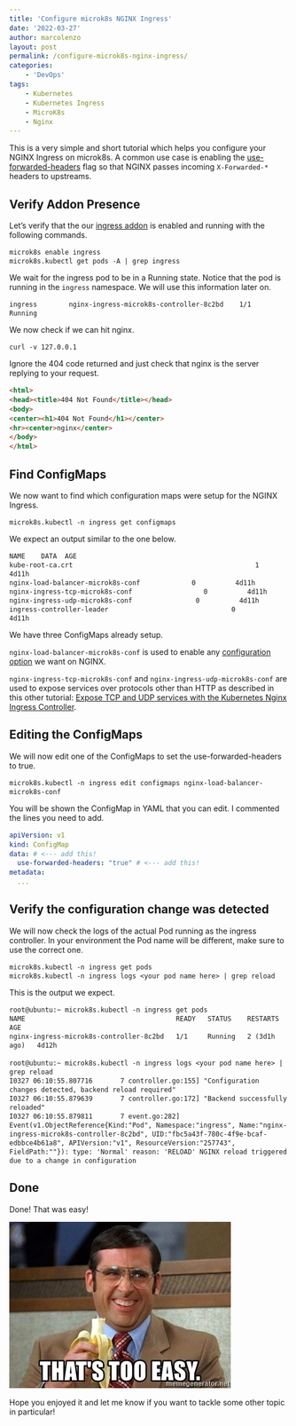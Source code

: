 ```yaml
---
title: 'Configure microk8s NGINX Ingress'
date: '2022-03-27'
author: marcolenzo
layout: post
permalink: /configure-microk8s-nginx-ingress/
categories:
    - 'DevOps'
tags:
    - Kubernetes
    - Kubernetes Ingress
    - MicroK8s
    - Nginx
---
```


This is a very simple and short tutorial which helps you configure your NGINX Ingress on microk8s. A common use case is enabling the [use-forwarded-headers](https://kubernetes.github.io/ingress-nginx/user-guide/nginx-configuration/configmap/#use-forwarded-headers) flag so that NGINX passes incoming `X-Forwarded-*` headers to upstreams.

## Verify Addon Presence

Let’s verify that the our [ingress addon](https://microk8s.io/docs/addon-ingress) is enabled and running with the following commands.

```shell
microk8s enable ingress
microk8s.kubectl get pods -A | grep ingress
```

We wait for the ingress pod to be in a Running state. Notice that the pod is running in the `ingress` namespace. We will use this information later on.

```shell
ingress        nginx-ingress-microk8s-controller-8c2bd    1/1     Running   
```

We now check if we can hit nginx.

```shell
curl -v 127.0.0.1
```

Ignore the 404 code returned and just check that nginx is the server replying to your request.

```html
<html>
<head><title>404 Not Found</title></head>
<body>
<center><h1>404 Not Found</h1></center>
<hr><center>nginx</center>
</body>
</html>
```

## Find ConfigMaps

We now want to find which configuration maps were setup for the NGINX Ingress.

```shell
microk8s.kubectl -n ingress get configmaps
```

We expect an output similar to the one below.

```shell
NAME    DATA  AGE
kube-root-ca.crt                                              1           4d11h
nginx-load-balancer-microk8s-conf             0          4d11h
nginx-ingress-tcp-microk8s-conf                  0          4d11h
nginx-ingress-udp-microk8s-conf                0          4d11h
ingress-controller-leader                               0          4d11h
```

We have three ConfigMaps already setup.  
  
`nginx-load-balancer-microk8s-conf` is used to enable any [configuration option](https://kubernetes.github.io/ingress-nginx/user-guide/nginx-configuration/configmap/#configuration-options) we want on NGINX.

`nginx-ingress-tcp-microk8s-conf` and `nginx-ingress-udp-microk8s-conf` are used to expose services over protocols other than HTTP as described in this other tutorial: [Expose TCP and UDP services with the Kubernetes Nginx Ingress Controller](https://marcolenzo.eu/expose-tcp-and-udp-services-with-the-kubernetes-nginx-ingress-controller/).

## Editing the ConfigMaps

We will now edit one of the ConfigMaps to set the use-forwarded-headers to true.

```shell
microk8s.kubectl -n ingress edit configmaps nginx-load-balancer-microk8s-conf
```

You will be shown the ConfigMap in YAML that you can edit. I commented the lines you need to add.

```yaml
apiVersion: v1
kind: ConfigMap
data: # <--- add this!
  use-forwarded-headers: "true" # <--- add this!
metadata:
  ...
```

## Verify the configuration change was detected

We will now check the logs of the actual Pod running as the ingress controller. In your environment the Pod name will be different, make sure to use the correct one.

```shell
microk8s.kubectl -n ingress get pods
microk8s.kubectl -n ingress logs <your pod name here> | grep reload
```

This is the output we expect.

```text
root@ubuntu:~ microk8s.kubectl -n ingress get pods
NAME                                      READY   STATUS    RESTARTS       AGE
nginx-ingress-microk8s-controller-8c2bd   1/1     Running   2 (3d1h ago)   4d12h

root@ubuntu:~ microk8s.kubectl -n ingress logs <your pod name here> | grep reload
I0327 06:10:55.807716       7 controller.go:155] "Configuration changes detected, backend reload required"
I0327 06:10:55.879639       7 controller.go:172] "Backend successfully reloaded"
I0327 06:10:55.879811       7 event.go:282] Event(v1.ObjectReference{Kind:"Pod", Namespace:"ingress", Name:"nginx-ingress-microk8s-controller-8c2bd", UID:"fbc5a43f-780c-4f9e-bcaf-edbbce4b61a8", APIVersion:"v1", ResourceVersion:"257743", FieldPath:""}): type: 'Normal' reason: 'RELOAD' NGINX reload triggered due to a change in configuration
```

## Done

Done! That was easy!  

![Too Easy](/assets/img/2022/12/too-easy.jpg)
  
Hope you enjoyed it and let me know if you want to tackle some other topic in particular!